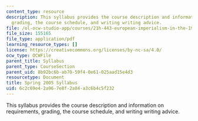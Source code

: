 ```yaml
---
content_type: resource
description: This syllabus provides the course description and information on requirements,
  grading, the course schedule, and writing writing advice.
file: /ol-ocw-studio-app/courses/21h-443-european-imperialism-in-the-19th-and-20th-centuries-spring-2006/6c2c69e42a967e8f2a84a3c6b4c5f232_MIT21H_443s06_sylls05.pdf
file_size: 155165
file_type: application/pdf
learning_resource_types: []
license: https://creativecommons.org/licenses/by-nc-sa/4.0/
ocw_type: OCWFile
parent_title: Syllabus
parent_type: CourseSection
parent_uid: 8b92bc6b-ab70-59f4-0e61-025aad15e4d3
resourcetype: Document
title: Spring 2005 Syllabus
uid: 6c2c69e4-2a96-7e8f-2a84-a3c6b4c5f232
---
```

This syllabus provides the course description and information on requirements, grading, the course schedule, and writing writing advice.